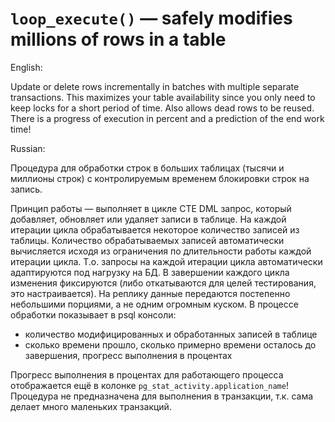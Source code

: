 # `loop_execute()` — safely modifies millions of rows in a table

English:

Update or delete rows incrementally in batches with multiple separate transactions.
This maximizes your table availability since you only need to keep locks for a short period of time. Also allows dead rows to be reused.
There is a progress of execution in percent and a prediction of the end work time!

Russian:

Процедура для обработки строк в больших таблицах (тысячи и миллионы строк) с контролируемым временем блокировки строк на запись.

Принцип работы — выполняет в цикле CTE DML запрос, который добавляет, обновляет или удаляет записи в таблице. 
На каждой итерации цикла обрабатывается некоторое количество записей из таблицы. 
Количество обрабатываемых записей автоматически вычисляется исходя из ограничения по длительности работы каждой итерации цикла.
Т.о. запросы на каждой итерации цикла автоматически адаптируются под нагрузку на БД.
В завершении каждого цикла изменения фиксируются (либо откатываются для целей тестирования, это настраивается).
На реплику данные передаются постепенно небольшими порциями, а не одним огромным куском.
В процессе обработки показывает в psql консоли:
   * количество модифицированных и обработанных записей в таблице
   * сколько времени прошло, сколько примерно времени осталось до завершения, прогресс выполнения в процентах

Прогресс выполнения в процентах для работающего процесса отображается ещё в колонке `pg_stat_activity.application_name`!
Процедура не предназначена для выполнения в транзакции, т.к. сама делает много маленьких транзакций.
